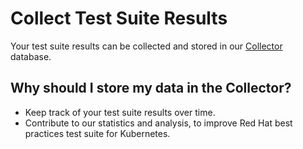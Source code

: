 # Collect Test Suite Results

Your test suite results can be collected and stored in our
[Collector](https://github.com/test-network-function/collector) database.

## Why should I store my data in the Collector?

* Keep track of your test suite results over time.
* Contribute to our statistics and analysis,
to improve Red Hat best practices test suite for Kubernetes.
